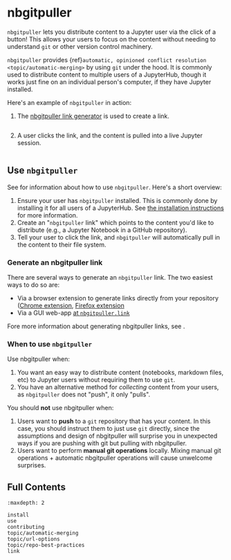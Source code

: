 # nbgitpuller

`nbgitpuller` lets you distribute content to a Jupyter user via the click of a button!
This allows your users to focus on the content without needing to understand `git`
or other version control machinery.

`nbgitpuller` provides {ref}`automatic, opinioned conflict resolution <topic/automatic-merging>`
by using `git` under the hood.
It is commonly used to distribute content to multiple users of a JupyterHub, though it works just fine on an individual person's computer, if they have Jupyter installed.

Here's an example of `nbgitpuller` in action:

1. The [nbgitpuller link
   generator](https://jupyterhub.github.io/nbgitpuller/link) is used to create a
   link.

   ```{image} _static/nbgitpuller-link-generator.png
   ```

2. A user clicks the link, and the content is pulled into a live Jupyter session.

   ```{image} _static/nbgitpuller-demo.gif
   ```

## Use `nbgitpuller`

See [](use.md) for information about how to use `nbgitpuller`.
Here's a short overview:

1. Ensure your user has `nbgitpuller` installed. This is commonly done by installing it for all users of a JupyterHub. See [the installation instructions](install.rst) for more information.
2. Create an "`nbgitpuller` link" which points to the content you'd like to distribute (e.g., a Jupyter Notebook in a GitHub repository).
3. Tell your user to click the link, and `nbgitpuller` will automatically pull in the content to their file system.

### Generate an nbgitpuller link

There are several ways to generate an `nbgitpuller` link.
The two easiest ways to do so are:
- Via a browser extension to generate links directly from your repository ([Chrome extension](https://chrome.google.com/webstore/detail/nbgitpuller-link-generato/hpdbdpklpmppnoibabdkkhnfhkkehgnc), [Firefox extension](https://addons.mozilla.org/en-US/firefox/addon/nbgitpuller-link-generator/?utm_source=addons.mozilla.org&utm_medium=referral&utm_content=search)
- Via a GUI web-app [at `nbgitpuller.link`](http://nbgitpuller.link)

Fore more information about generating nbgitpuller links, see [](use.md).

### When to use `nbgitpuller`

Use nbgitpuller when:

1. You want an easy way to distribute content (notebooks, markdown files, etc) to Jupyter users without requiring them to use `git`.
2. You have an alternative method for *collecting* content from your users, as `nbgitpuller` does not "push", it only "pulls".

You should **not** use nbgitpuller when:

1. Users want to **push** to a `git` repository that has your content.
   In this case, you should instruct them to just use `git` directly,
   since the assumptions and design of nbgitpuller will surprise you in
   unexpected ways if you are pushing with git but pulling with nbgitpuller.
2. Users want to perform **manual git operations** locally.
   Mixing manual git operations + automatic nbgitpuller operations will
   cause unwelcome surprises.

## Full Contents

```{toctree}
:maxdepth: 2

install
use
contributing
topic/automatic-merging
topic/url-options
topic/repo-best-practices
link
```
